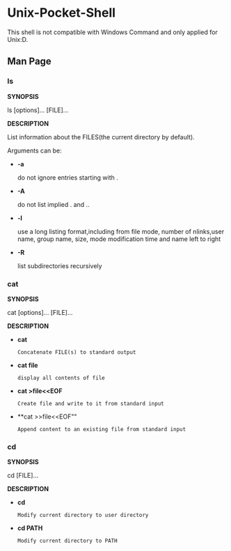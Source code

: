 # Unix-Pocket-Shell
This shell is not compatible with Windows Command and only applied for Unix:D.
## Man Page
### ls

**SYNOPSIS**

  ls [options]... [FILE]...
  
**DESCRIPTION**

  List information about the FILES(the current directory by default).
  
  Arguments can be:
  * **-a**
  
      do not ignore entries starting with .
  * **-A**
  
      do not list implied . and ..
  * **-l**
  
      use a long listing format,including from file mode, number of nlinks,user name, group name, size, mode modification time      and name left to right
  * **-R**
  
      list subdirectories recursively
      
### cat 

**SYNOPSIS**

  cat [options]... [FILE]...
  
**DESCRIPTION**

  * **cat**
  
        Concatenate FILE(s) to standard output
  * **cat file**
  
        display all contents of file
  * **cat >file<<EOF**
  
        Create file and write to it from standard input
  * **cat >>file<<EOF""
  
        Append content to an existing file from standard input
### cd

**SYNOPSIS**

  cd [FILE]...

**DESCRIPTION**
  
  * **cd** 
  
        Modify current directory to user directory
  * **cd PATH**
  
        Modify current directory to PATH
       
